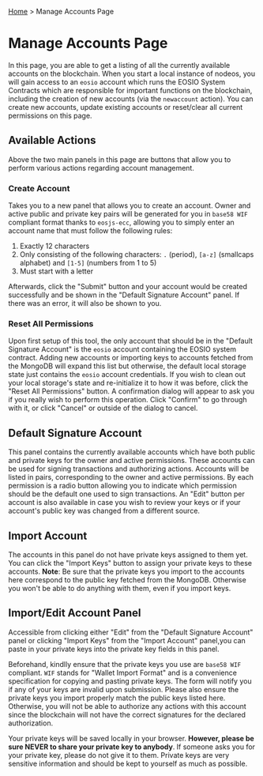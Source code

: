 [Home](../..) > Manage Accounts Page

# Manage Accounts Page

In this page, you are able to get a listing of all the currently available accounts on the blockchain. When you start a local instance of nodeos, you will gain access to an `eosio` account which runs the EOSIO System Contracts which are responsible for important functions on the blockchain, including the creation of new accounts (via the `newaccount` action). You can create new accounts, update existing accounts or reset/clear all current permissions on this page. 

## Available Actions

Above the two main panels in this page are buttons that allow you to perform various actions regarding account management.

### Create Account

Takes you to a new panel that allows you to create an account. Owner and active public and private key pairs will be generated for you in `base58 WIF` compliant format thanks to `eosjs-ecc`, allowing you to simply enter an account name that must follow the following rules:
1. Exactly 12 characters
2. Only consisting of the following characters: `.` (period), `[a-z]` (smallcaps alphabet) and `[1-5]` (numbers from 1 to 5) 
3. Must start with a letter

Afterwards, click the "Submit" button and your account would be created successfully and be shown in the "Default Signature Account" panel. If there was an error, it will also be shown to you.

### Reset All Permissions

Upon first setup of this tool, the only account that should be in the "Default Signature Account" is the `eosio` account containing the EOSIO system contract. Adding new accounts or importing keys to accounts fetched from the MongoDB will expand this list but otherwise, the default local storage state just contains the `eosio` account credentials. If you wish to clean out your local storage's state and re-initialize it to how it was before, click the "Reset All Permissions" button. A confirmation dialog will appear to ask you if you really wish to perform this operation. Click "Confirm" to go through with it, or click "Cancel" or outside of the dialog to cancel.

## Default Signature Account

This panel contains the currently available accounts which have both public and private keys for the owner and active permissions. These accounts can be used for signing transactions and authorizing actions. Accounts will be listed in pairs, corresponding to the owner and active permissions. By each permission is a radio button allowing you to indicate which permission should be the default one used to sign transactions. An "Edit" button per account is also available in case you wish to review your keys or if your account's public key was changed from a different source.

## Import Account

The accounts in this panel do not have private keys assigned to them yet. You can click the "Import Keys" button to assign your private keys to these accounts. **Note**: Be sure that the private keys you import to the accounts here correspond to the public key fetched from the MongoDB. Otherwise you won't be able to do anything with them, even if you import keys. 

## Import/Edit Account Panel

Accessible from clicking either "Edit" from the "Default Signature Account" panel or clicking "Import Keys" from the "Import Account" panel,you can paste in your private keys into the private key fields in this panel. 

Beforehand, kindlly ensure that the private keys you use are `base58 WIF` compliant. `WIF` stands for "Wallet Import Format" and is a convenience specification for copying and pasting private keys. The form will notify you if any of your keys are invalid upon submission. Please also ensure the private keys you import properly match the public keys listed here. Otherwise, you will not be able to authorize any actions with this account since the blockchain will not have the correct signatures for the declared authorization.

Your private keys will be saved locally in your browser. **However, please be sure NEVER to share your private key to anybody**. If someone asks you for your private key, please do not give it to them. Private keys are very sensitive information and should be kept to yourself as much as possible.
